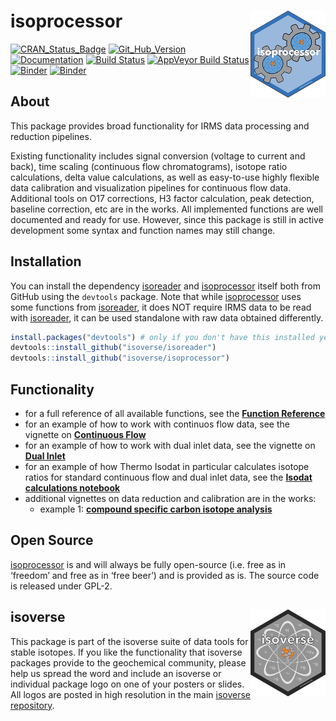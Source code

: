 
<!-- README.md is generated from README.Rmd. Please edit that file -->

# isoprocessor <a href='http://isoprocessor.isoverse.org'><img src='man/figures/isoprocessor_logo_thumb.png' align="right" height="138.5"/></a>

[![CRAN\_Status\_Badge](http://www.r-pkg.org/badges/version/isoprocessor)](https://cran.r-project.org/package=isoprocessor)
[![Git\_Hub\_Version](https://img.shields.io/badge/GitHub-0.4.0-orange.svg?style=flat-square)](/commits)
[![Documentation](https://img.shields.io/badge/docs-online-green.svg)](http://isoprocessor.isoverse.org/)
[![Build
Status](https://travis-ci.org/isoverse/isoprocessor.svg?branch=master)](https://travis-ci.org/isoverse/isoprocessor)
[![AppVeyor Build
Status](https://ci.appveyor.com/api/projects/status/github/isoverse/isoprocessor?branch=master&svg=true)](https://ci.appveyor.com/project/isoverse/isoprocessor)
[![Binder](https://img.shields.io/badge/launch-RStudio-blue.svg)](https://mybinder.org/v2/gh/isoverse/isoprocessor/binder?urlpath=rstudio)
[![Binder](https://img.shields.io/badge/launch-Jupyter-orange.svg)](https://mybinder.org/v2/gh/isoverse/isoprocessor/binder?urlpath=lab)

## About

This package provides broad functionality for IRMS data processing and
reduction pipelines.

Existing functionality includes signal conversion (voltage to current
and back), time scaling (continuous flow chromatograms), isotope ratio
calculations, delta value calculations, as well as easy-to-use highly
flexible data calibration and visualization pipelines for continuous
flow data. Additional tools on O17 corrections, H3 factor calculation,
peak detection, baseline correction, etc are in the works. All
implemented functions are well documented and ready for use. However,
since this package is still in active development some syntax and
function names may still change.

## Installation

You can install the dependency
[isoreader](http://isoreader.isoverse.org/) and
[isoprocessor](http://isoprocessor.isoverse.org/) itself both from
GitHub using the `devtools` package. Note that while
[isoprocessor](http://isoprocessor.isoverse.org/) uses some functions
from [isoreader](http://isoreader.isoverse.org/), it does NOT require
IRMS data to be read with [isoreader](http://isoreader.isoverse.org/),
it can be used standalone with raw data obtained differently.

``` r
install.packages("devtools") # only if you don't have this installed yet
devtools::install_github("isoverse/isoreader")
devtools::install_github("isoverse/isoprocessor")
```

## Functionality

  - for a full reference of all available functions, see the **[Function
    Reference](http://isoprocessor.isoverse.org/reference/)**
  - for an example of how to work with continuos flow data, see the
    vignette on **[Continuous
    Flow](http://isoprocessor.isoverse.org/articles/continuous_flow.html)**
  - for an example of how to work with dual inlet data, see the vignette
    on **[Dual
    Inlet](http://isoprocessor.isoverse.org/articles/dual_inlet.html)**
  - for an example of how Thermo Isodat in particular calculates isotope
    ratios for standard continuous flow and dual inlet data, see the
    **[Isodat calculations
    notebook](http://isoprocessor.isoverse.org/other/how_isodat_calculates_R.html)**
  - additional vignettes on data reduction and calibration are in the
    works:
      - example 1: **[compound specific carbon isotope
        analysis](http://isoprocessor.isoverse.org/articles/gc_irms_example_carbon.html)**

## Open Source

[isoprocessor](http://isoprocessor.isoverse.org/) is and will always be
fully open-source (i.e. free as in ‘freedom’ and free as in ‘free beer’)
and is provided as is. The source code is released under
GPL-2.

## isoverse <a href='http://www.isoverse.org'><img src='man/figures/isoverse_logo_thumb.png' align="right" height="138.5"/></a>

This package is part of the isoverse suite of data tools for stable
isotopes. If you like the functionality that isoverse packages provide
to the geochemical community, please help us spread the word and include
an isoverse or individual package logo on one of your posters or slides.
All logos are posted in high resolution in the main [isoverse
repository](https://github.com/isoverse/isoverse/tree/master/man/figures).
